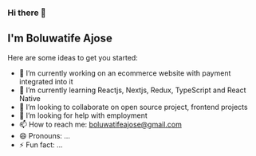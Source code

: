 ### Hi there 👋


## I'm Boluwatife Ajose

 Here are some ideas to get you started:

- 🔭 I’m currently working on an ecommerce website with payment integrated into it
- 🌱 I’m currently learning Reactjs, Nextjs, Redux, TypeScript and React Native
- 👯 I’m looking to collaborate on open source project, frontend projects
- 🤔 I’m looking for help with employment
- 📫 How to reach me: boluwatifeajose@gmail.com
- 😄 Pronouns: ...
- ⚡ Fun fact: ...

